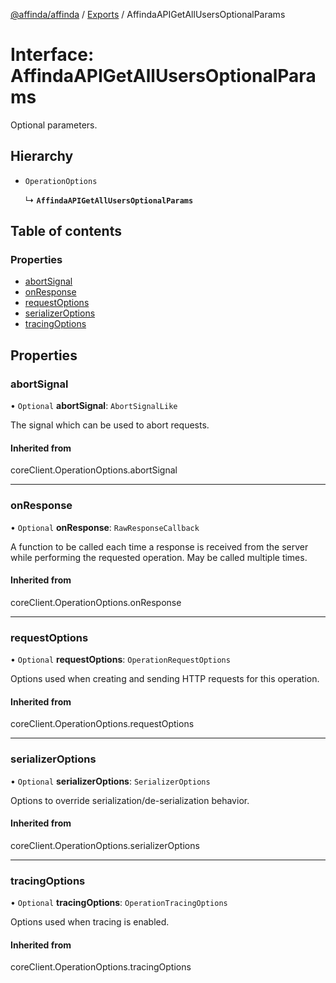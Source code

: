 [@affinda/affinda](../README.md) / [Exports](../modules.md) / AffindaAPIGetAllUsersOptionalParams

# Interface: AffindaAPIGetAllUsersOptionalParams

Optional parameters.

## Hierarchy

- `OperationOptions`

  ↳ **`AffindaAPIGetAllUsersOptionalParams`**

## Table of contents

### Properties

- [abortSignal](AffindaAPIGetAllUsersOptionalParams.md#abortsignal)
- [onResponse](AffindaAPIGetAllUsersOptionalParams.md#onresponse)
- [requestOptions](AffindaAPIGetAllUsersOptionalParams.md#requestoptions)
- [serializerOptions](AffindaAPIGetAllUsersOptionalParams.md#serializeroptions)
- [tracingOptions](AffindaAPIGetAllUsersOptionalParams.md#tracingoptions)

## Properties

### abortSignal

• `Optional` **abortSignal**: `AbortSignalLike`

The signal which can be used to abort requests.

#### Inherited from

coreClient.OperationOptions.abortSignal

___

### onResponse

• `Optional` **onResponse**: `RawResponseCallback`

A function to be called each time a response is received from the server
while performing the requested operation.
May be called multiple times.

#### Inherited from

coreClient.OperationOptions.onResponse

___

### requestOptions

• `Optional` **requestOptions**: `OperationRequestOptions`

Options used when creating and sending HTTP requests for this operation.

#### Inherited from

coreClient.OperationOptions.requestOptions

___

### serializerOptions

• `Optional` **serializerOptions**: `SerializerOptions`

Options to override serialization/de-serialization behavior.

#### Inherited from

coreClient.OperationOptions.serializerOptions

___

### tracingOptions

• `Optional` **tracingOptions**: `OperationTracingOptions`

Options used when tracing is enabled.

#### Inherited from

coreClient.OperationOptions.tracingOptions

